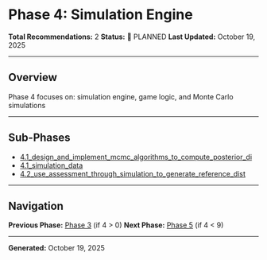 # Phase 4: Simulation Engine

**Total Recommendations:** 2
**Status:** 🔵 PLANNED
**Last Updated:** October 19, 2025

---

## Overview

Phase 4 focuses on: simulation engine, game logic, and Monte Carlo simulations

---

## Sub-Phases

- [4.1_design_and_implement_mcmc_algorithms_to_compute_posterior_di](4.1_design_and_implement_mcmc_algorithms_to_compute_posterior_di/README.md)
- [4.1_simulation_data](4.1_simulation_data/README.md)
- [4.2_use_assessment_through_simulation_to_generate_reference_dist](4.2_use_assessment_through_simulation_to_generate_reference_dist/README.md)


---

## Navigation

**Previous Phase:** [Phase 3](../phase_3/PHASE_3_INDEX.md) (if 4 > 0)
**Next Phase:** [Phase 5](../phase_5/PHASE_5_INDEX.md) (if 4 < 9)

---

**Generated:** October 19, 2025
